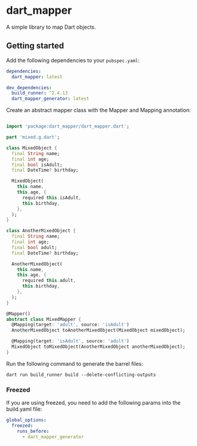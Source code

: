 # dart_mapper
A simple library to map Dart objects.

## Getting started
Add the following dependencies to your `pubspec.yaml`:
```yaml
dependencies:
  dart_mapper: latest

dev_dependencies:
  build_runner: ^2.4.13
  dart_mapper_generator: latest
```

Create an abstract mapper class with the Mapper and Mapping annotation:
```dart

import 'package:dart_mapper/dart_mapper.dart';

part 'mixed.g.dart';

class MixedObject {
  final String name;
  final int age;
  final bool isAdult;
  final DateTime? birthday;

  MixedObject(
    this.name,
    this.age, {
      required this.isAdult,
      this.birthday,
    },
  );
}

class AnotherMixedObject {
  final String name;
  final int age;
  final bool adult;
  final DateTime? birthday;

  AnotherMixedObject(
    this.name,
    this.age, {
      required this.adult,
      this.birthday,
    },
  );
}

@Mapper()
abstract class MixedMapper {
  @Mapping(target: 'adult', source: 'isAdult')
  AnotherMixedObject toAnotherMixedObject(MixedObject mixedObject);

  @Mapping(target: 'isAdult', source: 'adult')
  MixedObject toMixedObject(AnotherMixedObject anotherMixedObject);
}
```

Run the following command to generate the barrel files:
```shell
dart run build_runner build --delete-conflicting-outputs
```

### Freezed

If you are using freezed, you need to add the following params into the build.yaml file:
```yaml
global_options:
  freezed:
    runs_before:
      - dart_mapper_generator
```

